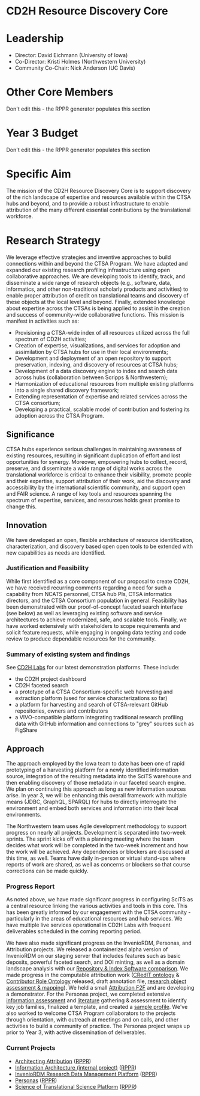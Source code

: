 # CD2H Resource Discovery Core

# Leadership
* Director: David Eichmann (University of Iowa)
* Co-Director: Kristi Holmes (Northwestern University)
* Community Co-Chair: Nick Anderson (UC Davis)

# Other Core Members
Don't edit this - the RPPR generator populates this section

# Year 3 Budget
Don't edit this - the RPPR generator populates this section

# Specific Aim

The mission of the CD2H Resource Discovery Core is to support discovery of the rich landscape of expertise and resources available within the CTSA hubs and beyond, and to provide a robust infrastructure to enable attribution of the many different essential contributions by the translational workforce.

# Research Strategy
We leverage effective strategies and inventive approaches to build connections within and beyond the CTSA Program. We have adapted and expanded our existing research profiling infrastructure using open collaborative approaches. We are developing tools to identify, track, and disseminate a wide range of research objects (e.g., software, data, informatics, and other non-traditional scholarly products and activities) to enable proper attribution of credit on translational teams and discovery of these objects at the local level and beyond. Finally, extended knowledge about expertise across the CTSAs is being applied to assist in the creation and success of community-wide collaborative functions. This mission is manifest in activities such as:
* Provisioning a CTSA-wide index of all resources utilized across the full spectrum of CD2H activities;
* Creation of expertise, visualizations, and services for adoption and assimilation by CTSA hubs for use in
their local environments;
* Development and deployment of an open repository to support preservation, indexing, and discovery of resources at CTSA hubs; 
* Development of a data discovery engine to index and search data across hubs (collaboration between Scripps & Northwestern);
* Harmonization of educational resources from multiple existing platforms into a single shared discovery framework;
* Extending representation of expertise and related services across the CTSA consortium;
* Developing a practical, scalable model of contribution and fostering its adoption across the CTSA
Program.

## Significance
CTSA hubs experience serious challenges in maintaining awareness of existing resources, resulting in significant duplication of effort and lost opportunities for synergy. Moreover, empowering hubs to collect, record, preserve, and disseminate a wide range of digital works across the translational workforce is critical to enhance their visibility, promote people and their expertise, support attribution of their work, aid the discovery and accessibility by the international scientific community, and support open and FAIR science. A range of key tools and resources spanning the spectrum of expertise, services, and resources holds great promise to change this.

## Innovation
We have developed an open, flexible architecture of resource identification, characterization, and discovery based open open tools to be extended with new capabilities as needs are identified. 

### Justification and Feasibility
While first identified as a core component of our proposal to create CD2H, we have received recurring comments regarding a need for such a capability from NCATS personnel, CTSA hub PIs, CTSA informatics directors, and the CTSA Consortium population in general. Feasibility has been demonstrated with our proof-of-concept faceted search interface (see below) as well as leveraging existing software and service architectures to achieve modernized, safe, and scalable tools.  Finally, we have worked extensively with stakeholders to scope requirements and solicit feature requests, while engaging in ongoing data testing and code review to produce dependable resources for the community.

### Summary of existing system and findings
See [CD2H Labs](http://labs.cd2h.org/labs/) for our latest demonstration platforms. These include:
* the CD2H project dashboard
* CD2H faceted search
* a prototype of a CTSA Consortium-specific web harvesting and extraction platform (used for service characterizations so far)
* a platform for harvesting and search of CTSA-relevant GitHub repositories, owners and contributors
* a VIVO-compatible platform integrating traditional research profiling data with GitHub information and connections to "grey" sources such as FigShare

## Approach
The approach employed by the Iowa team to date has been one of rapid prototyping of a harvesting platform for a newly identified information source, integration of the resulting metadata into the SciTS warehouse and then enabling discovery of those metadata in our faceted search engine. We plan on continuing this approach as long as new information sources arise. In year 3, we will be enhancing this overall framework with multiple means (JDBC, GraphQL, SPARQL) for hubs to directly interrogate the environment and embed both services and information into their local environments.

The Northwestern team uses Agile development methodology to support progress on nearly all projects. Development is separated into two-week sprints. The sprint kicks off with a planning meeting where the team decides what work will be completed in the two-week increment and how the work will be achieved. Any dependencies or blockers are discussed at this time, as well.  Teams have daily in-person or virtual stand-ups where reports of work are shared, as well as concerns or blockers so that course corrections can be made quickly. 

### Progress Report
As noted above, we have made significant progress in configuring SciTS as a central resource linking the various activities and tools in this core. This has been greatly informed by our engagement with the CTSA community - particularly in the areas of educational resources and hub services. We have multiple live services operational in CD2H Labs with frequent deliverables scheduled in the coming reporting period.

We have also made significant progress on the InvenioRDM, Personas, and Attribution projects. We released a containerized alpha version of InvenioRDM on our staging server that includes features such as basic deposits, powerful faceted search, and DOI minting, as well as a domain landscape analysis with our [Repository & Index Software comparison](https://github.com/data2health/repository-and-index-software). We made progress in the computable attribution work ([CRedIT ontology](https://github.com/data2health/credit-ontology) & [Contributor Role Ontology](https://github.com/data2health/contributor-role-ontology) released, draft annotation file, [research object assessment & mapping](https://docs.google.com/spreadsheets/d/1Mw8gK2NUGM8po7GGRtJTShRM2QNFoR19VJrjQuVCDW8/edit#gid=1619162717)). We held a small [Attribution F2F](https://docs.google.com/document/d/14usojjGshNBCXQ6oEtIFbpV3nGWmhWm_6KD1kOkIV7Q/edit) and are developing a demonstrator. For the Personas project, we completed extensive [information assessment](https://docs.google.com/spreadsheets/d/1SiBgnnKfhIMMLuUBBVpY0nF3ivU4ynG3uDELu7DpzKA/edit#gid=1518217027) and [literature](https://drive.google.com/drive/folders/1QRVwKfvjDNizvMrvWLkD-BHr2UMIeWzF) gathering & assessment to identify key job families, finalized a template, and created a [sample profile](https://drive.google.com/file/d/1rBqkHNqFO0nZyZdCgP3I3F_zf4Pwap7P/view). We've also worked to welcome CTSA Program collaborators to the projects through orientation, with outreach at meetings and on calls, and other activities to build a community of practice. The Personas project wraps up prior to Year 3, with active dissemination of deliverables. 

### Current Projects

* [Architecting Attribution](https://github.com/data2health/architecting_attribution) ([RPPR](https://github.com/data2health/architecting_attribution/blob/master/RPPR.md))
* [Information Architecture (internal project)](https://github.com/data2health/information-architecture) ([RPPR](https://github.com/data2health/information-architecture/blob/master/RPPR.md))
* [InvenioRDM Research Data Management Platform](https://github.com/data2health/InvenioRDM) ([RPPR](https://github.com/data2health/InvenioRDM/blob/master/RPPR.md))
* [Personas](https://github.com/data2health/CTS-Personas) ([RPPR](https://github.com/data2health/CTS-Personas/blob/master/RPPR.md))
* [Science of Translational Science Platform](https://github.com/data2health/scits-platform) ([RPPR](https://github.com/data2health/scits-platform/blob/master/RPPR.md))
